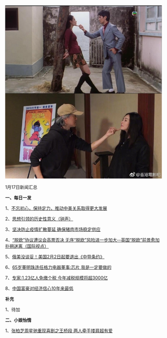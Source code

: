    ![01_01](.\01_17.jpg)

1月17日新闻汇总

**一、每日一发**

1、[不忘初心，保持定力，推动中美关系取得更大发展](http://paper.people.com.cn/rmrb/html/2019-01/17/nw.D110000renmrb_20190117_1-03.htm)

2、[思想引领的历史性意义（钟声）](http://paper.people.com.cn/rmrb/html/2019-01/17/nw.D110000renmrb_20190117_2-03.htm)

3、[坚决防止疫情扩散蔓延 确保猪肉市场稳定供应](http://paper.people.com.cn/rmrb/html/2019-01/17/nw.D110000renmrb_20190117_2-04.htm)

4、[“脱欧”协议遭议会高票否决 无序“脱欧”风险进一步加大--英国“脱欧”前景愈加扑朔迷离（国际视点）](http://paper.people.com.cn/rmrb/html/2019-01/17/nw.D110000renmrb_20190117_2-17.htm)

5、[俄美没谈妥！美国2月2日起要退出《中导条约》](https://news.163.com/19/0117/01/E5MF7R660001899N.html)

6、[65岁董明珠连任格力电器董事:芯片 我是一定要做的](https://news.163.com/19/0117/01/E5MFOD830001899N.html)

7、[专家:1.23亿人免缴个税 今年减税规模将超3000亿](https://news.163.com/19/0117/01/E5MFUHDV0001899N.html)

8、[中国富豪对经济信心10年来最低](https://www.zaobao.com/news/china/story20190117-924636)



**补充**

1、待加



**二、小娱怡情**

1、[张柏芝周星驰重现喜剧之王桥段 两人牵手搂肩超有爱](http://movie.67.com/jddt/2019/01/15/936173.html)